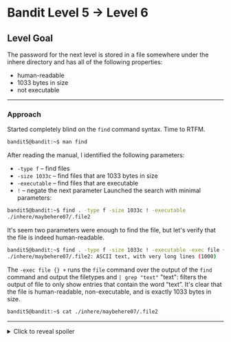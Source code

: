 # Bandit Level 5 → Level 6
## Level Goal
The password for the next level is stored in a file somewhere under the inhere directory and has all of the following properties:

- human-readable
- 1033 bytes in size
- not executable
***
### Approach
Started completely blind on the `find` command syntax. Time to RTFM.
```bash
bandit5@bandit:~$ man find
```
After reading the manual, I identified the following parameters:

- `-type f` – find files
- `-size 1033c` – find files that are 1033 bytes in size
- `-executable` – find files that are executable
- `!` – negate the next parameter
Launched the search with minimal parameters:
```bash
bandit5@bandit:~$ find . -type f -size 1033c ! -executable
./inhere/maybehere07/.file2
```
It's seem two parameters were enough to find the file, but let's verify that the file is indeed human-readable.
```bash
bandit5@bandit:~$ find . -type f -size 1033c ! -executable -exec file {} + | grep "text"
./inhere/maybehere07/.file2: ASCII text, with very long lines (1000)
```
The `-exec file {} +` runs the `file` command over the output of the `find` command and output the filetypes and `| grep "text"` "text": filters the output of file to only show entries that contain the word “text”. It's clear that the file is human-readable, non-executable, and is exactly 1033 bytes in size.
```bash
bandit5@bandit:~$ cat ./inhere/maybehere07/.file2
```
***
<details>
  <summary>Click to reveal spoiler</summary>

  The password is HWasnPhtq9AVKe0dmk45nxy20cvUa6EG
</details>

